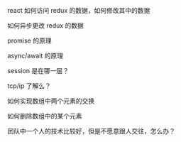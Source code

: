 
react 如何访问 redux 的数据，如何修改其中的数据

如何异步更改 redux 的数据

promise 的原理

async/await 的原理

session 是在哪一层？

tcp/ip 了解么？

如何实现数组中两个元素的交换

如何删除数组中的某个元素

团队中一个人的技术比较好，但是不愿意跟人交往，怎么办？
